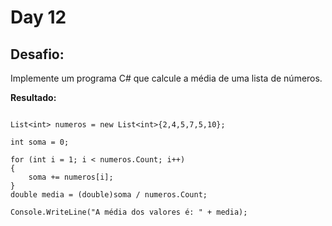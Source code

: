 # Day 12

## Desafio:

Implemente um programa C# que calcule a média de uma lista de números.

**Resultado:**


```cshap

List<int> numeros = new List<int>{2,4,5,7,5,10};

int soma = 0;

for (int i = 1; i < numeros.Count; i++)
{
    soma += numeros[i];
}
double media = (double)soma / numeros.Count;

Console.WriteLine("A média dos valores é: " + media);